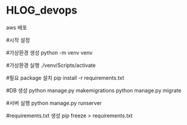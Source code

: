 # HLOG_devops

aws 배포

#시작 설정

#가상환경 생성
python -m venv venv

#가상환경 실행
./venv/Scripts/activate

#필요 package 설치
pip install -r requirements.txt

#DB 생성
python manage.py makemigrations
python manage.py migrate

#서버 실행
python manage.py runserver




#requirements.txt 생성
pip freeze > requirements.txt





